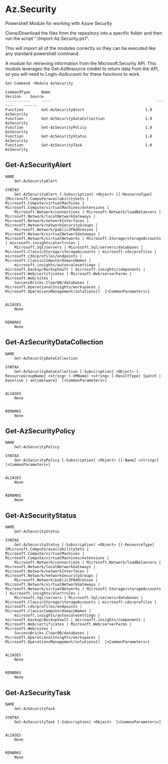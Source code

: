 # Az.Security
Powershell Module for working with Azure Security

Clone/Download the files from the repository into a specific folder and then run the script ".\Import-Az.Security.ps1".  

This will import all of the modules correctly so they can be executed like any standard powershell command.  

A module for retrieving information from the Microsoft.Security API. This module leverages the Get-AzResource cmdlet to return data from the API, so you will need to Login-AzAccount for these functions to work.

```
Get-Command -Module AzSecurity

CommandType     Name                                               Version    Source
-----------     ----                                               -------    ------
Function        Get-AzSecurityAlert                           1.0        AzSecurity
Function        Get-AzSecurityDataCollection                  1.0        AzSecurity
Function        Get-AzSecurityPolicy                          1.0        AzSecurity
Function        Get-AzSecurityStatus                          1.0        AzSecurity
Function        Get-AzSecurityTask                            1.0        AzSecurity
```
## Get-AzSecurityAlert
```
NAME
    Get-AzSecurityAlert

SYNTAX
    Get-AzSecurityAlert [-Subscription] <Object> [[-ResourceType] {Microsoft.Compute/availabilitySets | Microsoft.Compute/virtualMachines | Microsoft.Compute/virtualMachines/extensions |
    Microsoft.Network/connections | Microsoft.Network/loadBalancers | Microsoft.Network/localNetworkGateways | Microsoft.Network/networkInterfaces | Microsoft.Network/networkSecurityGroups |
    Microsoft.Network/publicIPAddresses | Microsoft.Network/virtualNetworkGateways | Microsoft.Network/virtualNetworks | Microsoft.Storage/storageAccounts | microsoft.insights/alertrules |
    Microsoft.Sql/servers | Microsoft.Sql/servers/databases | Microsoft.ClassicStorage/storageAccounts | microsoft.cdn/profiles | microsoft.cdn/profiles/endpoints | Microsoft.ClassicCompute/domainNames |
    microsoft.insights/autoscalesettings | microsoft.backup/BackupVault | microsoft.insights/components | Microsoft.Web/certificates | Microsoft.Web/serverFarms | Microsoft.Web/sites |
    SuccessBricks.ClearDB/databases | Microsoft.OperationalInsights/workspaces | Microsoft.OperationsManagement/solutions}]  [<CommonParameters>]


ALIASES
    None


REMARKS
    None
```

## Get-AzSecurityDataCollection
```
NAME
    Get-AzSecurityDataCollection

SYNTAX
    Get-AzSecurityDataCollection [-Subscription] <Object> [-ResourceGroupName] <string> [-VMName] <string> [-ResultType] {patch | baseline | antimalware}  [<CommonParameters>]


ALIASES
    None


REMARKS
    None
```

## Get-AzSecurityPolicy
```
NAME
    Get-AzSecurityPolicy

SYNTAX
    Get-AzSecurityPolicy [-Subscription] <Object> [[-Name] <string>]  [<CommonParameters>]


ALIASES
    None


REMARKS
    None
```

## Get-AzSecurityStatus
```
NAME
    Get-AzSecurityStatus

SYNTAX
    Get-AzSecurityStatus [-Subscription] <Object> [[-ResourceType] {Microsoft.Compute/availabilitySets | Microsoft.Compute/virtualMachines | Microsoft.Compute/virtualMachines/extensions |
    Microsoft.Network/connections | Microsoft.Network/loadBalancers | Microsoft.Network/localNetworkGateways | Microsoft.Network/networkInterfaces | Microsoft.Network/networkSecurityGroups |
    Microsoft.Network/publicIPAddresses | Microsoft.Network/virtualNetworkGateways | Microsoft.Network/virtualNetworks | Microsoft.Storage/storageAccounts | microsoft.insights/alertrules |
    Microsoft.Sql/servers | Microsoft.Sql/servers/databases | Microsoft.ClassicStorage/storageAccounts | microsoft.cdn/profiles | microsoft.cdn/profiles/endpoints | Microsoft.ClassicCompute/domainNames |
    microsoft.insights/autoscalesettings | microsoft.backup/BackupVault | microsoft.insights/components | Microsoft.Web/certificates | Microsoft.Web/serverFarms | Microsoft.Web/sites |
    SuccessBricks.ClearDB/databases | Microsoft.OperationalInsights/workspaces | Microsoft.OperationsManagement/solutions}]  [<CommonParameters>]


ALIASES
    None


REMARKS
    None
```

## Get-AzSecurityTask
```
NAME
    Get-AzSecurityTask

SYNTAX
    Get-AzSecurityTask [-Subscription] <Object>  [<CommonParameters>]


ALIASES
    None


REMARKS
    None
```
